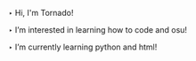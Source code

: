 ‣ Hi, I'm Tornado!

‣ I’m interested in learning how to code and osu!

‣ I’m currently learning python and html!



